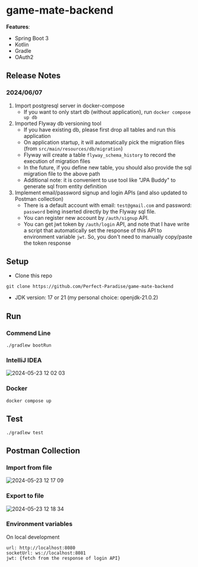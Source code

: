 # game-mate-backend

**Features**:

- Spring Boot 3
- Kotlin
- Gradle
- OAuth2

## Release Notes

### 2024/06/07

1. Import postgresql server in docker-compose
    - If you want to only start db (without application), run `docker compose up db`
2. Imported Flyway db versioning tool
    - If you have existing db, please first drop all tables and run this application
    - On application startup, it will automatically pick the migration files (from `src/main/resources/db/migration`)
    - Flyway will create a table `flyway_schema_history` to record the execution of migration files
    - In the future, if you define new table, you should also provide the sql migration file to the above path
    - Additional note: it is convenient to use tool like "JPA Buddy" to generate sql from entity definition
3. Implement email/password signup and login APIs (and also updated to Postman collection)
    - There is a default account with email: `test@gmail.com` and password: `password` being inserted directly by the
      Flyway sql file.
    - You can register new account by `/auth/signup` API.
    - You can get jwt token by `/auth/login` API, and note that I have write a script that automatically set the
      response of this API to environment variable `jwt`. So, you don't need to manually copy/paste the token response

## Setup

- Clone this repo

```shell
git clone https://github.com/Perfect-Paradise/game-mate-backend
```

- JDK version: 17 or 21 (my personal choice: openjdk-21.0.2)

## Run

### Commend Line

```shell
./gradlew bootRun
```

### IntelliJ IDEA

![2024-05-23 12 02 03](https://github.com/Perfect-Paradise/game-mate-backend/assets/32578837/e5e82a99-9736-47da-a1b2-b6142682a62e)

### Docker

```shell
docker compose up
```

## Test

```shell
./gradlew test
```

## Postman Collection

### Import from file

![2024-05-23 12 17 09](https://github.com/Perfect-Paradise/game-mate-backend/assets/32578837/377dcf6a-e980-4f81-8274-ba3ee19035ec)

### Export to file

![2024-05-23 12 18 34](https://github.com/Perfect-Paradise/game-mate-backend/assets/32578837/468b7788-a04b-4f4a-ba87-9bb0e99b40f9)

### Environment variables

On local development

```
url: http://localhost:8080
socketUrl: ws://localhost:8081
jwt: {fetch from the response of login API}
```
